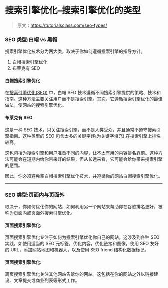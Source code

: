 # 搜索引擎优化–搜索引擎优化的类型

> 原文：<https://tutorialsclass.com/seo-types/>

### SEO 类型:白帽 vs 黑帽

搜索引擎优化技术分为两大类，取决于你如何遵循搜索引擎的指导方针。

1.  白帽搜索引擎优化
2.  布莱克有 SEO

#### 白帽搜索引擎优化

在[搜索引擎优化(SEO)](https://tutorialsclass.com/seo-introduction) 中，白帽 SEO 技术遵循不同搜索引擎提供的策略、技术和指南。这种方法主要关注用户而不是搜索引擎。其次，它遵循搜索引擎优化的最佳做法，使网站的搜索引擎优化。

#### 布莱克有 SEO

这是一种 SEO 技术，只关注搜索引擎，而不是人类受众，并且通常不遵守搜索引擎指南。这种类型的 SEO 包含太多的关键字(称为关键字填充),在搜索引擎上排名较高。

这也包括为搜索引擎和用户准备不同的内容，让不太有用的内容排名靠前。这种方法可能会在短期内给你带来好的结果，但从长远来看，它可能会给你带来搜索引擎的惩罚。

因此，你必须避免空白帽搜索引擎优化技术，并遵循你的网站白帽搜索引擎优化。

* * *

### SEO 类型:页面内与页面外

取决于，你如何优化你的网站，如何利用另一个网站来帮助你在谷歌排名更好，被称为页面内或页面外搜索引擎优化。

#### 页面搜索引擎优化:

页面搜索引擎优化专注于如何为搜索引擎优化你自己的网站。这涉及到各种 SEO 实践，如使用适当的 SEO 元标签，优化内容，优化链接和图像，使用 SEO 友好的 URL，添加网站地图和机器人，以及使用 SEO friend 结构化数据标记。

#### 页面搜索引擎优化:

离页搜索引擎优化关注其他网站告诉你的网站。这包括在你的网站之外以链接建设、文章提交或商业列表等形式工作。